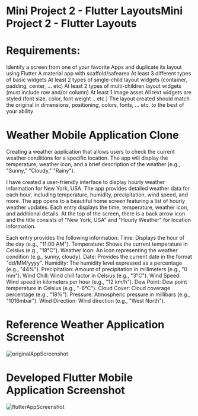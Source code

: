 # Mini Project 2 - Flutter LayoutsMini Project 2 - Flutter Layouts

# Requirements:
Identify a screen from one of your favorite Apps and duplicate its layout using Flutter
A material app with scaffold/safearea
At least 3 different types of basic widgets
At least 2 types of single-child layout widgets (container, padding, center, ... etc)
At least 2 types of multi-children layout widgets (must include row and/or column)
At least 1 image asset
All text widgets are styled (font size, color, font weight .. etc.)
The layout created should match the original in dimensions, positioning, colors, fonts, … etc. to the best of your ability

# Weather Mobile Application Clone

Creating a weather application that allows users to check the current weather conditions for a specific location. The app will display the temperature, weather icon, and a brief description of the weather (e.g., "Sunny," "Cloudy," "Rainy").

I have created a user-friendly interface to display hourly weather information for New York, USA. The app provides detailed weather data for each hour, including temperature, humidity, precipitation, wind speed, and more. The app opens to a beautiful home screen featuring a list of hourly weather updates. Each entry displays the time, temperature, weather icon, and additional details. At the top of the screen, there is a back arrow icon and the title consists of "New York, USA" and "Hourly Weather" for location information.

Each entry provides the following information:
Time: Displays the hour of the day (e.g., "11:00 AM").
Temperature: Shows the current temperature in Celsius (e.g., "18°C").
Weather Icon: An icon representing the weather condition (e.g., sunny, cloudy).
Date: Provides the current date in the format "dd/MM/yyyy".
Humidity: The humidity level expressed as a percentage (e.g., "44%").
Precipitation: Amount of precipitation in millimeters (e.g., "0 mm").
Wind Chill: Wind chill factor in Celsius (e.g., "3°C").
Wind Speed: Wind speed in kilometers per hour (e.g., "12 km/h").
Dew Point: Dew point temperature in Celsius (e.g., "-6°C").
Cloud Cover: Cloud coverage percentage (e.g., "18%").
Pressure: Atmospheric pressure in millibars (e.g., "1016mbar").
Wind Direction: Wind direction (e.g., "West North").

# Reference Weather Application Screenshot
![originalAppScreenshot](https://github.com/Sumanth-Mahabaleshwar-Bhat/Weather-Application-Clone/assets/120843537/c992d036-0de7-4c45-ade0-1c7c1976ab5c)

# Developed Flutter Mobile Application Screenshot
![flutterAppScreenshot](https://github.com/Sumanth-Mahabaleshwar-Bhat/Weather-Application-Clone/assets/120843537/67381e3b-1ea1-440a-9d19-c4372462a4e8)



